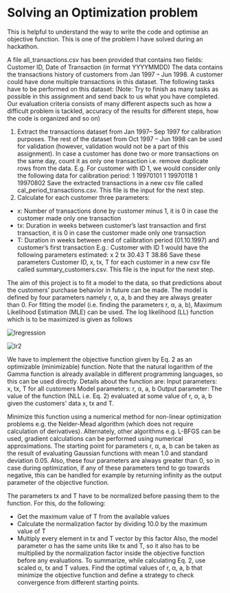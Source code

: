 # Solving an Optimization problem

This is helpful to understand the way to write the code and optimise an objective function. This is one of the problem I have solved during an hackathon.

A file all_transactions.csv has been provided that contains two fields:
Customer ID, Date of Transaction (in format YYYYMMDD)
The data contains the transactions history of customers from Jan 1997 – Jun 1998. A customer could have done multiple transactions in this dataset.
The following tasks have to be performed on this dataset:
(Note: Try to finish as many tasks as possible in this assignment and send back to us what you have completed. Our evaluation criteria consists of many different aspects such as how a difficult problem is tackled, accuracy of the results for different steps, how the code is organized and so on)
1. Extract the transactions dataset from Jan 1997– Sep 1997 for calibration purposes. The rest of the dataset from Oct 1997 – Jun 1998 can be used for validation (however, validation would not be a part of this assignment). In case a customer has done two or more transactions on the same day, count it as only one transaction i.e. remove duplicate rows from the data.
E.g. For customer with ID 1, we would consider only the following data for calibration period:
1 19970101
1 19970118
1 19970802
Save the extracted transactions in a new csv file called cal_period_transactions.csv. This file is the input for the next step.
2. Calculate for each customer three parameters:
- x: Number of transactions done by customer minus 1, it is 0 in case the customer made only
one transaction
- tx: Duration in weeks between customer’s last transaction and first transaction, it is 0 in case
the customer made only one transaction
- T: Duration in weeks between end of calibration period (01.10.1997) and customer’s first
transaction
E.g.: Customer with ID 1 would have the following parameters estimated:
x 2
tx 30.43
T 38.86
Save these parameters Customer ID, x, tx, T for each customer in a new csv file called
summary_customers.csv. This file is the input for the next step.

The aim of this project is to fit a model to the data, so that predictions about the customers’ purchase behavior in future can be made. The model is defined by four parameters namely r, α, a, b and they are always greater than 0. For fitting the model (i.e. finding the parameters r, α, a, b),
Maximum Likelihood Estimation (MLE) can be used. The log likelihood (LL) function which is to be maximized is given as follows

![lregression](https://user-images.githubusercontent.com/24495251/59144911-e4720980-89dc-11e9-965c-57d9ab259934.PNG)

![lr2](https://user-images.githubusercontent.com/24495251/59144952-6a8e5000-89dd-11e9-9294-87a95b1044a7.PNG)

We have to implement the objective function given by Eq. 2 as an optimizable (minimizable) function. Note that the natural logarithm of the Gamma function is already available in different programming languages, so this can be used directly. Details about the function are:
Input parameters: x, tx, T for all customers
Model parameters: r, α, a, b
Output parameter: The value of the function (NLL i.e. Eq. 2) evaluated at some value of r, α, a, b given the customers' data x, tx and T.

Minimize this function using a numerical method for non-linear optimization problems e.g. the Nelder-Mead algorithm (which does not require calculation of derivatives). Alternately, other algorithms e.g. L-BFGS can be used, gradient calculations can be performed using numerical
approximations. The starting point for parameters r, α, a, b can be taken as the result of evaluating Gaussian functions with mean 1.0 and standard deviation 0.05. Also, these four parameters are always greater than 0, so in case during optimization, if any of these parameters tend to go towards negative, this can be handled for example by returning infinity as the output parameter of the objective function.

The parameters tx and T have to be normalized before passing them to the function. For this, do the following:
- Get the maximum value of T from the available values
- Calculate the normalization factor by dividing 10.0 by the maximum value of T
- Multiply every element in tx and T vector by this factor
Also, the model parameter α has the same units like tx and T, so it also has to be multiplied by the normalization factor inside the objective function before any evaluations. To summarize, while calculating Eq. 2, use scaled α, tx and T values.
Find the optimal values of r, α, a, b that minimize the objective function and define a strategy to check convergence from different starting points.
